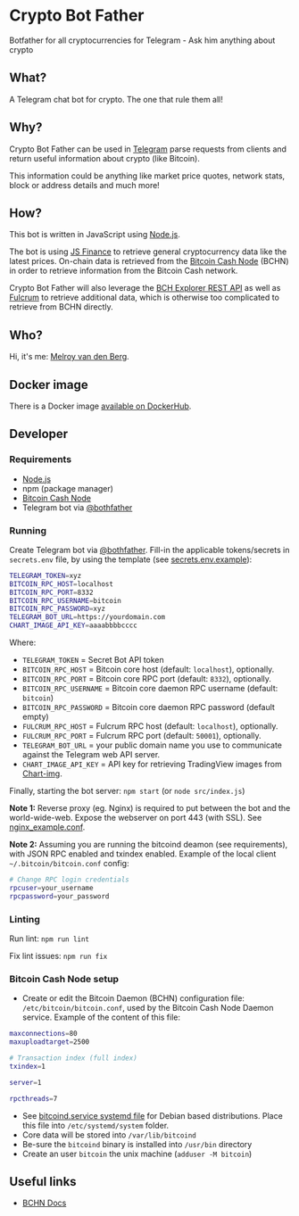 # Crypto Bot Father

Botfather for all cryptocurrencies for Telegram - Ask him anything about crypto

## What?

A Telegram chat bot for crypto. The one that rule them all!

## Why?

Crypto Bot Father can be used in [Telegram](https://telegram.org/apps) parse requests from clients and return useful information about crypto (like Bitcoin).

This information could be anything like market price quotes, network stats, block or address details and much more!

## How?

This bot is written in JavaScript using [Node.js](https://nodejs.org/en/download/).

The bot is using [JS Finance](finance.melroy.org/docs) to retrieve general cryptocurrency data like the latest prices. On-chain data is retrieved from the [Bitcoin Cash Node](https://bitcoincashnode.org) (BCHN) in order to retrieve information from the Bitcoin Cash network.

Crypto Bot Father will also leverage the [BCH Explorer REST API](https://explorer.melroy.org) as well as [Fulcrum](https://github.com/cculianu/Fulcrum) to retrieve additional data, which is otherwise too complicated to retrieve from BCHN directly.

## Who?

Hi, it's me: [Melroy van den Berg](https://melroy.org).

## Docker image

There is a Docker image [available on DockerHub](https://hub.docker.com/repository/docker/danger89/crypto-bot-father).

## Developer

### Requirements

- [Node.js](https://nodejs.org/en/download/)
- npm (package manager)
- [Bitcoin Cash Node](https://gitlab.com/bitcoin-cash-node/bitcoin-cash-node)
- Telegram bot via [@bothfather](https://telegram.me/BotFather)

### Running

Create Telegram bot via [@bothfather](https://telegram.me/BotFather). Fill-in the applicable tokens/secrets in `secrets.env` file, by using the template (see [secrets.env.example](secrets.env.example)):

```sh
TELEGRAM_TOKEN=xyz
BITCOIN_RPC_HOST=localhost
BITCOIN_RPC_PORT=8332
BITCOIN_RPC_USERNAME=bitcoin
BITCOIN_RPC_PASSWORD=xyz
TELEGRAM_BOT_URL=https://yourdomain.com
CHART_IMAGE_API_KEY=aaaabbbbcccc
```

Where:

- `TELEGRAM_TOKEN` = Secret Bot API token
- `BITCOIN_RPC_HOST` = Bitcoin core host (default: `localhost`), optionally.
- `BITCOIN_RPC_PORT` = Bitcoin core RPC port (default: `8332`), optionally.
- `BITCOIN_RPC_USERNAME` = Bitcoin core daemon RPC username (default: `bitcoin`)
- `BITCOIN_RPC_PASSWORD` = Bitcoin core daemon RPC password (default empty)
- `FULCRUM_RPC_HOST` = Fulcrum RPC host (default: `localhost`), optionally.
- `FULCRUM_RPC_PORT` = Fulcrum RPC port (default: `50001`), optionally.
- `TELEGRAM_BOT_URL` = your public domain name you use to communicate against the Telegram web API server.
- `CHART_IMAGE_API_KEY` = API key for retrieving TradingView images from [Chart-img](https://chart-img.com/).

Finally, starting the bot server: `npm start` (or `node src/index.js`)

**Note 1:** Reverse proxy (eg. Nginx) is required to put between the bot and the world-wide-web. Expose the webserver on port 443 (with SSL). See [nginx_example.conf](nginx_example.conf).

**Note 2:** Assuming you are running the bitcoind deamon (see requirements), with JSON RPC enabled and txindex enabled. Example of the local client `~/.bitcoin/bitcoin.conf` config:

```sh
# Change RPC login credentials
rpcuser=your_username
rpcpassword=your_password
```

### Linting

Run lint: `npm run lint`

Fix lint issues: `npm run fix`

### Bitcoin Cash Node setup

- Create or edit the Bitcoin Daemon (BCHN) configuration file: `/etc/bitcoin/bitcoin.conf`, used by the Bitcoin Cash Node Daemon service. Example of the content of this file:

```sh
maxconnections=80
maxuploadtarget=2500

# Transaction index (full index)
txindex=1

server=1

rpcthreads=7
```

- See [bitcoind.service systemd file](bitcoind.service) for Debian based distributions. Place this file into `/etc/systemd/system` folder.
- Core data will be stored into `/var/lib/bitcoind`
- Be-sure the `bitcoind` binary is installed into `/usr/bin` directory
- Create an user `bitcoin` the unix machine (`adduser -M bitcoin`)

## Useful links

- [BCHN Docs](https://docs.bitcoincashnode.org/)
